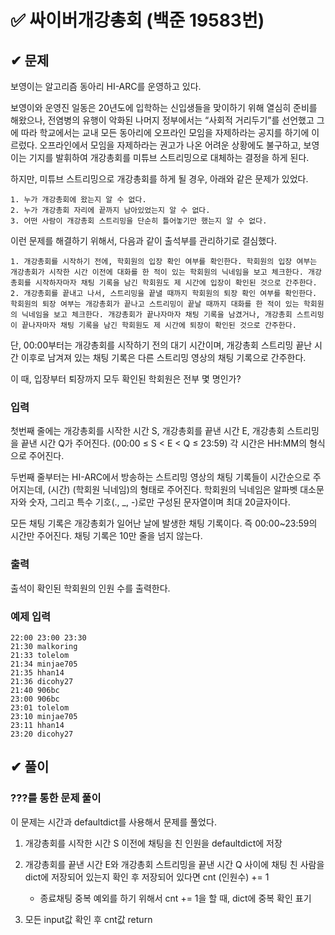 # ✅ 싸이버개강총회 (백준 19583번)

## ✔ 문제

보영이는 알고리즘 동아리 HI-ARC를 운영하고 있다.

보영이와 운영진 일동은 20년도에 입학하는 신입생들을 맞이하기 위해 열심히 준비를 해왔으나, 전염병의 유행이 악화된 나머지 정부에서는 “사회적 거리두기”를 선언했고 그에 따라 학교에서는 교내 모든 동아리에 오프라인 모임을 자제하라는 공지를 하기에 이르렀다. 오프라인에서 모임을 자제하라는 권고가 나온 어려운 상황에도 불구하고, 보영이는 기지를 발휘하여 개강총회를 미튜브 스트리밍으로 대체하는 결정을 하게 된다.

하지만, 미튜브 스트리밍으로 개강총회를 하게 될 경우, 아래와 같은 문제가 있었다.

    1. 누가 개강총회에 왔는지 알 수 없다.
    2. 누가 개강총회 자리에 끝까지 남아있었는지 알 수 없다.
    3. 어떤 사람이 개강총회 스트리밍을 단순히 틀어놓기만 했는지 알 수 없다.

이런 문제를 해결하기 위해서, 다음과 같이 출석부를 관리하기로 결심했다.

    1. 개강총회를 시작하기 전에, 학회원의 입장 확인 여부를 확인한다. 학회원의 입장 여부는 개강총회가 시작한 시간 이전에 대화를 한 적이 있는 학회원의 닉네임을 보고 체크한다. 개강총회를 시작하자마자 채팅 기록을 남긴 학회원도 제 시간에 입장이 확인된 것으로 간주한다.
    2. 개강총회를 끝내고 나서, 스트리밍을 끝낼 때까지 학회원의 퇴장 확인 여부를 확인한다. 학회원의 퇴장 여부는 개강총회가 끝나고 스트리밍이 끝날 때까지 대화를 한 적이 있는 학회원의 닉네임을 보고 체크한다. 개강총회가 끝나자마자 채팅 기록을 남겼거나, 개강총회 스트리밍이 끝나자마자 채팅 기록을 남긴 학회원도 제 시간에 퇴장이 확인된 것으로 간주한다.  

단, 00:00부터는 개강총회를 시작하기 전의 대기 시간이며, 개강총회 스트리밍 끝난 시간 이후로 남겨져 있는 채팅 기록은 다른 스트리밍 영상의 채팅 기록으로 간주한다.

이 때, 입장부터 퇴장까지 모두 확인된 학회원은 전부 몇 명인가?

### 입력

첫번째 줄에는 개강총회를 시작한 시간 S, 개강총회를 끝낸 시간 E, 개강총회 스트리밍을 끝낸 시간 Q가 주어진다. (00:00 ≤ S < E < Q ≤ 23:59)
각 시간은 HH:MM의 형식으로 주어진다.

두번째 줄부터는 HI-ARC에서 방송하는 스트리밍 영상의 채팅 기록들이 시간순으로 주어지는데, (시간) (학회원 닉네임)의 형태로 주어진다. 학회원의 닉네임은 알파벳 대소문자와 숫자, 그리고 특수 기호(., _, -)로만 구성된 문자열이며 최대 20글자이다.

모든 채팅 기록은 개강총회가 일어난 날에 발생한 채팅 기록이다. 즉 00:00~23:59의 시간만 주어진다. 채팅 기록은 10만 줄을 넘지 않는다.

### 출력

출석이 확인된 학회원의 인원 수를 출력한다.

### 예제 입력
```
22:00 23:00 23:30
21:30 malkoring
21:33 tolelom
21:34 minjae705
21:35 hhan14
21:36 dicohy27
21:40 906bc
23:00 906bc
23:01 tolelom
23:10 minjae705
23:11 hhan14
23:20 dicohy27
```

## ✔ 풀이
### ???를 통한 문제 풀이
이 문제는 시간과 defaultdict를 사용해서 문제를 풀었다.

1. 개강총회를 시작한 시간 S 이전에 채팅을 친 인원을 defaultdict에 저장
2. 개강총회를 끝낸 시간 E와 개강총회 스트리밍을 끝낸 시간 Q 사이에 채팅 친 사람을 dict에 저장되어 있는지 확인 후 저장되어 있다면 cnt (인원수) += 1
    - 종료채팅 중복 예외를 하기 위해서 cnt += 1을 할 때, dict에 중복 확인 표기

3. 모든 input값 확인 후 cnt값 return
